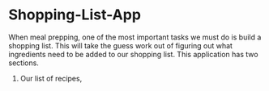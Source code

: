 # Shopping-List-App
When meal prepping, one of the most important tasks we must do is build a shopping list. This will take the guess work out of figuring out what ingredients need to be added to our shopping list. 
This application has two sections. 
1. Our list of recipes, 